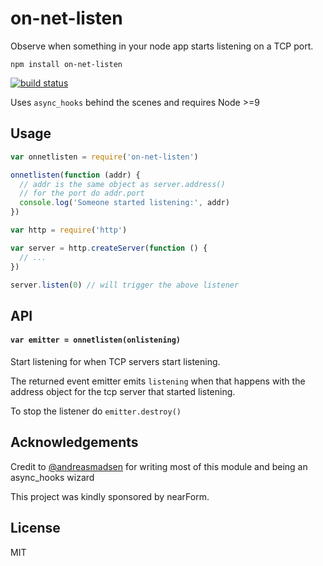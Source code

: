 # on-net-listen

Observe when something in your node app starts listening on a TCP port.

```
npm install on-net-listen
```

[![build status](https://travis-ci.org/mafintosh/on-net-listen.svg?branch=master)](https://travis-ci.org/mafintosh/on-net-listen)

Uses `async_hooks` behind the scenes and requires Node >=9

## Usage

``` js
var onnetlisten = require('on-net-listen')

onnetlisten(function (addr) {
  // addr is the same object as server.address()
  // for the port do addr.port
  console.log('Someone started listening:', addr)
})

var http = require('http')

var server = http.createServer(function () {
  // ...
})

server.listen(0) // will trigger the above listener
```

## API

#### `var emitter = onnetlisten(onlistening)`

Start listening for when TCP servers start listening.

The returned event emitter emits `listening` when that happens
with the address object for the tcp server that started listening.

To stop the listener do `emitter.destroy()`

## Acknowledgements

Credit to [@andreasmadsen](https://github.com/andreasmadsen) for writing most of this module and being an async_hooks wizard

This project was kindly sponsored by nearForm.

## License

MIT

